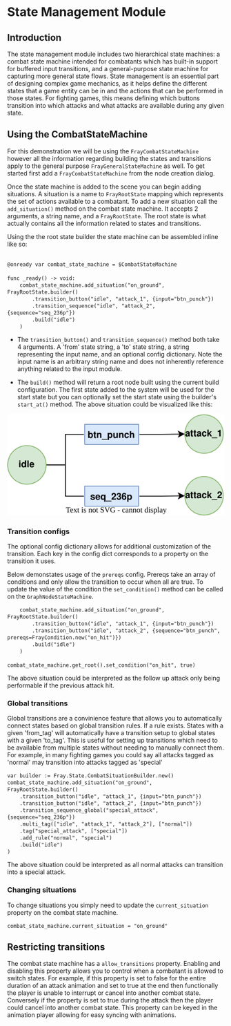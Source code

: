 # State Management Module

## Introduction

The state management module includes two hierarchical state machines: a combat state machine intended for combatants which has built-in support for buffered input transitions, and a general-purpose state machine for capturing more general state flows. State management is an essential part of designing complex game mechanics, as it helps define the different states that a game entity can be in and the actions that can be performed in those states. For fighting games, this means defining which buttons transition into which attacks and what attacks are available during any given state.

## Using the CombatStateMachine

For this demonstration we will be using the `FrayCombatStateMachine` however all the information regarding building the states and transitions apply to the general purpose `FrayGeneralStateMachine` as well. To get started first add a `FrayCombatStateMachine` from the node creation dialog.

Once the state machine is added to the scene you can begin adding situations. A situation is a name to `FrayRootState` mapping which represents the set of actions available to a combatant. To add a new situation call the `add_situation()` method on the combat state machine. It accepts 2 arguments, a string name, and a `FrayRootState`. The root state is what actually contains all the information related to states and transitions.

Using the the root state builder the state machine can be assembled inline like so:

```gdscript

@onready var combat_state_machine = $CombatStateMachine

func _ready() -> void:
    combat_state_machine.add_situation("on_ground", FrayRootState.builder()
        .transition_button("idle", "attack_1", {input="btn_punch"})
        .transition_sequence("idle", "attack_2", {sequence="seq_236p"})
        .build("idle")
    )
```

- The `transition_button()` and `transition_sequence()` method both take 4 arguments. A 'from' state string, a 'to' state string, a string representing the input name, and an optional config dictionary. Note the input name is an arbitrary string name and does not inherently reference anything related to the input module.

- The `build()` method will return a root node built using the current build configuration. The first state added to the system will be used for the start state but you can optionally set the start state using the builder's `start_at()` method.
The above situation could be visualized like this:

![Visulization of described situation](images/situation_visualization.svg)

### Transition configs

The optional config dictionary allows for additional customization of the transition. Each key in the config dict corresponds to a property on the transition it uses.

Below demonstates usage of the `prereqs` config. Prereqs take an array of conditions and only allow the transition to occur when all are true. To update the value of the condition the `set_condition()` method can be called on the `GraphNodeStateMachine`.

```gdscript
    combat_state_machine.add_situation("on_ground", FrayRootState.builder()
        .transition_button("idle", "attack_1", {input="btn_punch"})
        .transition_button("idle", "attack_2", {sequence="btn_punch", prereqs=FrayCondition.new("on_hit")})
        .build("idle")
    )

combat_state_machine.get_root().set_condition("on_hit", true)
```

The above situation could be interpreted as the follow up attack only being performable if the previous attack hit.


### Global transitions

Global transitions are a convinience feature that allows you to automatically connect states based on global transition rules. If a rule exists. States with a given 'from_tag' will automatically have a transition setup to global states with a given 'to_tag'. This is useful for setting up transitions which need to be available from multiple states without needing to manually connect them. For example, in many fighting games you could say all attacks tagged as 'normal' may transition into attacks tagged as 'special'


```gdscript
var builder := Fray.State.CombatSituationBuilder.new()
combat_state_machine.add_situation("on_ground", FrayRootState.builder()
    .transition_button("idle", "attack_1", {input="btn_punch"})
    .transition_button("idle", "attack_2", {input="btn_punch"})
    .transition_sequence_global("special_attack", {sequence="seq_236p"})
    .multi_tag(["idle", "attack_1", "attack_2"], ["normal"])
    .tag("special_attack", ["special"])
    .add_rule("normal", "special")
    .build("idle")
)
```

The above situation could be interpreted as all normal attacks can transition into a special attack.

### Changing situations

To change situations you simply need to update the `current_situation` property on the combat state machine.

```gdscript
combat_state_machine.current_situation = "on_ground"
```

## Restricting transitions

The combat state machine has a `allow_transitions` property. Enabling and disabling this property allows you to control when a combatant is allowed to switch states. For example, if this property is set to false for the entire duration of an attack animation and set to true at the end then functionally the player is unable to interrupt or cancel into another combat state. Conversely if the property is set to true during the attack then the player could cancel into another combat state. This property can be keyed in the animation player allowing for easy syncing with animations.
